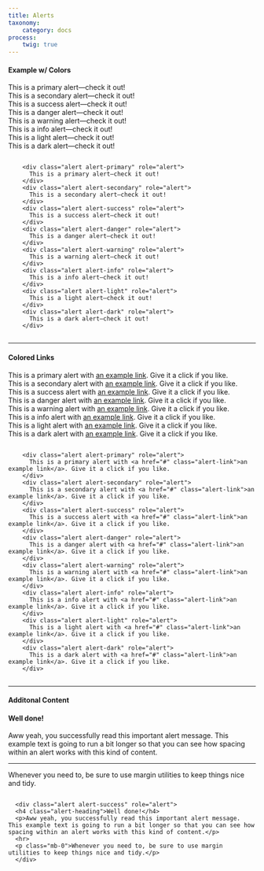 ```yaml
---
title: Alerts
taxonomy:
    category: docs
process:
	twig: true
---
```


<h4 class="mt-4">Example w/ Colors</h4>

<div class="alert alert-primary" role="alert">
This is a primary alert—check it out!
</div>
<div class="alert alert-secondary" role="alert">
This is a secondary alert—check it out!
</div>
<div class="alert alert-success" role="alert">
This is a success alert—check it out!
</div>
<div class="alert alert-danger" role="alert">
This is a danger alert—check it out!
</div>
<div class="alert alert-warning" role="alert">
This is a warning alert—check it out!
</div>
<div class="alert alert-info" role="alert">
This is a info alert—check it out!
</div>
<div class="alert alert-light" role="alert">
This is a light alert—check it out!
</div>
<div class="alert alert-dark" role="alert">
This is a dark alert—check it out!
</div>



  <div class="highlight mt-4">
  <pre><code class="language-html" data-lang="html">
    <span class="nt">&lt;div</span> <span class="na">class=</span><span class="s">"alert alert-primary"</span> <span class="na">role=</span><span class="s">"alert"</span><span class="nt">&gt;</span>
      This is a primary alert—check it out!
    <span class="nt">&lt;/div&gt;</span>
    <span class="nt">&lt;div</span> <span class="na">class=</span><span class="s">"alert alert-secondary"</span> <span class="na">role=</span><span class="s">"alert"</span><span class="nt">&gt;</span>
      This is a secondary alert—check it out!
    <span class="nt">&lt;/div&gt;</span>
    <span class="nt">&lt;div</span> <span class="na">class=</span><span class="s">"alert alert-success"</span> <span class="na">role=</span><span class="s">"alert"</span><span class="nt">&gt;</span>
      This is a success alert—check it out!
    <span class="nt">&lt;/div&gt;</span>
    <span class="nt">&lt;div</span> <span class="na">class=</span><span class="s">"alert alert-danger"</span> <span class="na">role=</span><span class="s">"alert"</span><span class="nt">&gt;</span>
      This is a danger alert—check it out!
    <span class="nt">&lt;/div&gt;</span>
    <span class="nt">&lt;div</span> <span class="na">class=</span><span class="s">"alert alert-warning"</span> <span class="na">role=</span><span class="s">"alert"</span><span class="nt">&gt;</span>
      This is a warning alert—check it out!
    <span class="nt">&lt;/div&gt;</span>
    <span class="nt">&lt;div</span> <span class="na">class=</span><span class="s">"alert alert-info"</span> <span class="na">role=</span><span class="s">"alert"</span><span class="nt">&gt;</span>
      This is a info alert—check it out!
    <span class="nt">&lt;/div&gt;</span>
    <span class="nt">&lt;div</span> <span class="na">class=</span><span class="s">"alert alert-light"</span> <span class="na">role=</span><span class="s">"alert"</span><span class="nt">&gt;</span>
      This is a light alert—check it out!
    <span class="nt">&lt;/div&gt;</span>
    <span class="nt">&lt;div</span> <span class="na">class=</span><span class="s">"alert alert-dark"</span> <span class="na">role=</span><span class="s">"alert"</span><span class="nt">&gt;</span>
      This is a dark alert—check it out!
    <span class="nt">&lt;/div&gt;</span>
  </code></pre>
  </div>


  <hr />

   <h4 class="mt-4">Colored Links</h4>

  <div class="alert alert-primary" role="alert">
  This is a primary alert with <a href="#" class="alert-link">an example link</a>. Give it a click if you like.
</div>
<div class="alert alert-secondary" role="alert">
  This is a secondary alert with <a href="#" class="alert-link">an example link</a>. Give it a click if you like.
</div>
<div class="alert alert-success" role="alert">
  This is a success alert with <a href="#" class="alert-link">an example link</a>. Give it a click if you like.
</div>
<div class="alert alert-danger" role="alert">
  This is a danger alert with <a href="#" class="alert-link">an example link</a>. Give it a click if you like.
</div>
<div class="alert alert-warning" role="alert">
  This is a warning alert with <a href="#" class="alert-link">an example link</a>. Give it a click if you like.
</div>
<div class="alert alert-info" role="alert">
  This is a info alert with <a href="#" class="alert-link">an example link</a>. Give it a click if you like.
</div>
<div class="alert alert-light" role="alert">
  This is a light alert with <a href="#" class="alert-link">an example link</a>. Give it a click if you like.
</div>
<div class="alert alert-dark" role="alert">
  This is a dark alert with <a href="#" class="alert-link">an example link</a>. Give it a click if you like.
</div>


  <div class="highlight">
    <pre><code class="language-html" data-lang="html">
    <span class="nt">&lt;div</span> <span class="na">class=</span><span class="s">"alert alert-primary"</span> <span class="na">role=</span><span class="s">"alert"</span><span class="nt">&gt;</span>
      This is a primary alert with <span class="nt">&lt;a</span> <span class="na">href=</span><span class="s">"#"</span> <span class="na">class=</span><span class="s">"alert-link"</span><span class="nt">&gt;</span>an example link<span class="nt">&lt;/a&gt;</span>. Give it a click if you like.
    <span class="nt">&lt;/div&gt;</span>
    <span class="nt">&lt;div</span> <span class="na">class=</span><span class="s">"alert alert-secondary"</span> <span class="na">role=</span><span class="s">"alert"</span><span class="nt">&gt;</span>
      This is a secondary alert with <span class="nt">&lt;a</span> <span class="na">href=</span><span class="s">"#"</span> <span class="na">class=</span><span class="s">"alert-link"</span><span class="nt">&gt;</span>an example link<span class="nt">&lt;/a&gt;</span>. Give it a click if you like.
    <span class="nt">&lt;/div&gt;</span>
    <span class="nt">&lt;div</span> <span class="na">class=</span><span class="s">"alert alert-success"</span> <span class="na">role=</span><span class="s">"alert"</span><span class="nt">&gt;</span>
      This is a success alert with <span class="nt">&lt;a</span> <span class="na">href=</span><span class="s">"#"</span> <span class="na">class=</span><span class="s">"alert-link"</span><span class="nt">&gt;</span>an example link<span class="nt">&lt;/a&gt;</span>. Give it a click if you like.
    <span class="nt">&lt;/div&gt;</span>
    <span class="nt">&lt;div</span> <span class="na">class=</span><span class="s">"alert alert-danger"</span> <span class="na">role=</span><span class="s">"alert"</span><span class="nt">&gt;</span>
      This is a danger alert with <span class="nt">&lt;a</span> <span class="na">href=</span><span class="s">"#"</span> <span class="na">class=</span><span class="s">"alert-link"</span><span class="nt">&gt;</span>an example link<span class="nt">&lt;/a&gt;</span>. Give it a click if you like.
    <span class="nt">&lt;/div&gt;</span>
    <span class="nt">&lt;div</span> <span class="na">class=</span><span class="s">"alert alert-warning"</span> <span class="na">role=</span><span class="s">"alert"</span><span class="nt">&gt;</span>
      This is a warning alert with <span class="nt">&lt;a</span> <span class="na">href=</span><span class="s">"#"</span> <span class="na">class=</span><span class="s">"alert-link"</span><span class="nt">&gt;</span>an example link<span class="nt">&lt;/a&gt;</span>. Give it a click if you like.
    <span class="nt">&lt;/div&gt;</span>
    <span class="nt">&lt;div</span> <span class="na">class=</span><span class="s">"alert alert-info"</span> <span class="na">role=</span><span class="s">"alert"</span><span class="nt">&gt;</span>
      This is a info alert with <span class="nt">&lt;a</span> <span class="na">href=</span><span class="s">"#"</span> <span class="na">class=</span><span class="s">"alert-link"</span><span class="nt">&gt;</span>an example link<span class="nt">&lt;/a&gt;</span>. Give it a click if you like.
    <span class="nt">&lt;/div&gt;</span>
    <span class="nt">&lt;div</span> <span class="na">class=</span><span class="s">"alert alert-light"</span> <span class="na">role=</span><span class="s">"alert"</span><span class="nt">&gt;</span>
      This is a light alert with <span class="nt">&lt;a</span> <span class="na">href=</span><span class="s">"#"</span> <span class="na">class=</span><span class="s">"alert-link"</span><span class="nt">&gt;</span>an example link<span class="nt">&lt;/a&gt;</span>. Give it a click if you like.
    <span class="nt">&lt;/div&gt;</span>
    <span class="nt">&lt;div</span> <span class="na">class=</span><span class="s">"alert alert-dark"</span> <span class="na">role=</span><span class="s">"alert"</span><span class="nt">&gt;</span>
      This is a dark alert with <span class="nt">&lt;a</span> <span class="na">href=</span><span class="s">"#"</span> <span class="na">class=</span><span class="s">"alert-link"</span><span class="nt">&gt;</span>an example link<span class="nt">&lt;/a&gt;</span>. Give it a click if you like.
    <span class="nt">&lt;/div&gt;</span>
  </code></pre>
  </div>
      


  <hr />

   <h4 class="mt-4">Additonal Content</h4>

  <div class="alert alert-success" role="alert">
  <h4 class="alert-heading">Well done!</h4>
  <p>Aww yeah, you successfully read this important alert message. This example text is going to run a bit longer so that you can see how spacing within an alert works with this kind of content.</p>
  <hr>
  <p class="mb-0">Whenever you need to, be sure to use margin utilities to keep things nice and tidy.</p>
  </div>

  <div class="highlight">
  <pre><code class="language-html" data-lang="html">
  <span class="nt">&lt;div</span> <span class="na">class=</span><span class="s">"alert alert-success"</span> <span class="na">role=</span><span class="s">"alert"</span><span class="nt">&gt;</span>
  <span class="nt">&lt;h4</span> <span class="na">class=</span><span class="s">"alert-heading"</span><span class="nt">&gt;</span>Well done!<span class="nt">&lt;/h4&gt;</span>
  <span class="nt">&lt;p&gt;</span>Aww yeah, you successfully read this important alert message. This example text is going to run a bit longer so that you can see how spacing within an alert works with this kind of content.<span class="nt">&lt;/p&gt;</span>
  <span class="nt">&lt;hr&gt;</span>
  <span class="nt">&lt;p</span> <span class="na">class=</span><span class="s">"mb-0"</span><span class="nt">&gt;</span>Whenever you need to, be sure to use margin utilities to keep things nice and tidy.<span class="nt">&lt;/p&gt;</span>
  <span class="nt">&lt;/div&gt;</span>
  </code></pre>
  </div>


 </div>

